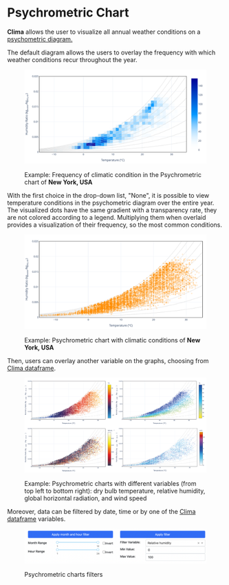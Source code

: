 # Psychrometric Chart

**Clima** allows the user to visualize all annual weather conditions on a [psychometric diagram.](psychrometric-chart-explained.md)&#x20;

The default diagram allows the users to overlay the frequency with which weather conditions recur throughout the year.

<figure><img src="../../../.gitbook/assets/CBEClima_New.York-Downtown.Manhattan.Heli_USA_psy_tab (1).svg" alt=""><figcaption><p>Example: Frequency of climatic condition in the Psychrometric chart of <strong>New York, USA</strong></p></figcaption></figure>

With the first choice in the drop-down list, "None", it is possible to view temperature conditions in the psychometric diagram over the entire year. The visualized dots have the same gradient with a transparency rate, they are not colored according to a legend. Multiplying them when overlaid provides a visualization of their frequency, so the most common conditions.

<figure><img src="../../../.gitbook/assets/CBEClima_New.York-Downtown.Manhattan.Heli_USA_psy_tab.svg" alt=""><figcaption><p>Example: Psychrometric chart with climatic conditions of <strong>New York, USA</strong></p></figcaption></figure>

Then, users can overlay another variable on the graphs, choosing from [Clima dataframe](../tab-summary/clima-dataframe.md).

<figure><img src="../../../.gitbook/assets/Psychometric variables.png" alt=""><figcaption><p>Example: Psychrometric charts with different variables (from top left to bottom right): dry bulb temperature, relative humidity, global horizontal radiation, and wind speed</p></figcaption></figure>

Moreover, data can be filtered by date, time or by one of the [Clima dataframe](../tab-summary/clima-dataframe.md) variables.

<figure><img src="../../../.gitbook/assets/Schermata 2022-11-15 alle 10.37.43 AM.png" alt=""><figcaption><p>Psychrometric charts filters</p></figcaption></figure>
